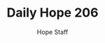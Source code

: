 ---
image: /assets/img/daily-hope-default-artwork.png
title: Daily Hope 206
number: 206
categories:
  - Daily Hope
author: Hope Staff
notes: Daily Hope 206
embed: >-
  <iframe style="border-radius:12px" src="https://open.spotify.com/embed/episode/4qtWlGLOdBHoL9EcbRZLeS?utm_source=generator" width="100%" height="152" frameBorder="0" allowfullscreen="" allow="autoplay; clipboard-write; encrypted-media; fullscreen; picture-in-picture" loading="lazy"></iframe>
---